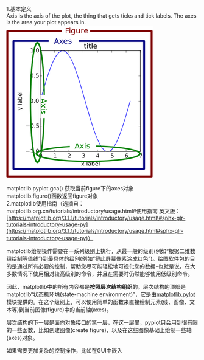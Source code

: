 1.基本定义  
Axis is the axis of the plot, the thing that gets ticks and tick labels. The axes is the area your plot appears in.![](/matplotlib/images/1.png)

matplotlib.pyplot.gca\(\) 获取当前figure下的axes对象  
matplotlib.figure\(\)函数返回figure对象  
2.matplotlib使用指南（选摘自：matplotlib.org.cn/tutorials/introductory/usage.html\#使用指南  英文版：[https://matplotlib.org/3.1.1/tutorials/introductory/usage.html\#sphx-glr-tutorials-introductory-usage-py](https://matplotlib.org/3.1.1/tutorials/introductory/usage.html#sphx-glr-tutorials-introductory-usage-py)）

matplotlib绘制操作需要在一系列级别上执行，从最一般的级别\(例如“根据二维数组绘制等值线”\)到最具体的级别\(例如“将此屏幕像素涂成红色”\)。绘图软件包的目的是通过所有必要的控制，帮助您尽可能轻松地可视化您的数据-也就是说，在大多数情况下使用相对较高级别的命令，并且在需要时仍然能够使用低级别命令。

因此，matplotlib中的所有内容都是**按照层次结构组织**的。层次结构的顶部是matplotlib“状态机环境\(state-machine environment\)”，它是由[matplotlib.pylot](https://matplotlib.org/api/_as_gen/matplotlib.pyplot.html#module-matplotlib.pyplot)模块提供的。在这个级别上，可以使用简单的函数来直接绘制元素\(线、图像、文本等\)到当前图像\(figure\)中的当前轴\(axes\)。

层次结构的下一层是面向对象接口的第一层，在这一层里，pyplot只会用到很有限的一些函数，比如创建图像\(create figure\)，以及在这些图像基础上绘制一些轴\(axes\)对象。

如果需要更加复杂的控制操作，比如在GUI中嵌入

